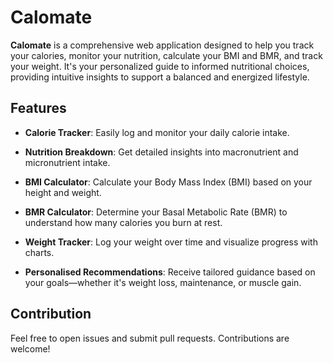 
# Calomate

**Calomate** is a comprehensive web application designed to help you track your calories, monitor your nutrition, calculate your BMI and BMR, and track your weight. It's your personalized guide to informed nutritional choices, providing intuitive insights to support a balanced and energized lifestyle.

  

## Features

* **Calorie Tracker**: Easily log and monitor your daily calorie intake.

* **Nutrition Breakdown**: Get detailed insights into macronutrient and micronutrient intake.

* **BMI Calculator**: Calculate your Body Mass Index (BMI) based on your height and weight.

* **BMR Calculator**: Determine your Basal Metabolic Rate (BMR) to understand how many calories you burn at rest.

* **Weight Tracker**: Log your weight over time and visualize progress with charts.

* **Personalised Recommendations**: Receive tailored guidance based on your goals—whether it's weight loss, maintenance, or muscle gain.

## Contribution

Feel free to open issues and submit pull requests. Contributions are welcome!